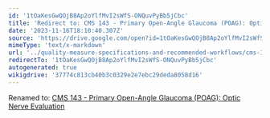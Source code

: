 ```yaml
---
id: '1tOaKesGwQOjB8Ap2oYlfMvI2sWfS-ONQuvPyBb5jCbc'
title: 'Redirect to: CMS 143 - Primary Open-Angle Glaucoma (POAG): Optic Nerve Evaluation'
date: '2023-11-16T18:10:40.307Z'
source: 'https://drive.google.com/open?id=1tOaKesGwQOjB8Ap2oYlfMvI2sWfS-ONQuvPyBb5jCbc'
mimeType: 'text/x-markdown'
url: '../quality-measure-specifications-and-recommended-workflows/cms-143-primary-open-angle-glaucoma-poag-optic-nerve-evaluation.md'
redirectTo: '1tOaKesGwQOjB8Ap2oYlfMvI2sWfS-ONQuvPyBb5jCbc'
autogenerated: true
wikigdrive: '37774c813cb40b3c0329e2e7ebc29deda8058d16'
---
```

Renamed to: [CMS 143 - Primary Open-Angle Glaucoma (POAG): Optic Nerve Evaluation](../quality-measure-specifications-and-recommended-workflows/cms-143-primary-open-angle-glaucoma-poag-optic-nerve-evaluation.md)
